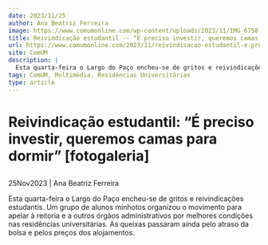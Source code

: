 ```yaml
---
date: 2023/11/25
author: Ana Beatriz Ferreira
image: https://www.comumonline.com/wp-content/uploads/2023/11/IMG_6758-1500x1000.jpg
title: Reivindicação estudantil -- “É preciso investir, queremos camas para dormir” [fotogaleria]
url: https://www.comumonline.com/2023/11/reivindicacao-estudantil-e-preciso-investir-queremos-camas-para-dormir/
site: ComUM
description: |
  Esta quarta-feira o Largo do Paço encheu-se de gritos e reivindicações estudantis. Um grupo de alunos minhotos organizou o movimento para apelar à reitoria e a outros órgãos administrativos por melhores condições nas residências universitárias. As queixas passaram ainda pelo atraso da bolsa e pelos preços dos alojamentos.
tags: ComUM, Multimédia, Residências Universitárias
type: article
---
```



# Reivindicação estudantil: “É preciso investir, queremos camas para dormir” [fotogaleria]

## 

25Nov2023 | Ana Beatriz Ferreira

Esta quarta-feira o Largo do Paço encheu-se de gritos e reivindicações estudantis. Um grupo de alunos minhotos organizou o movimento para apelar à reitoria e a outros órgãos administrativos por melhores condições nas residências universitárias. As queixas passaram ainda pelo atraso da bolsa e pelos preços dos alojamentos.
